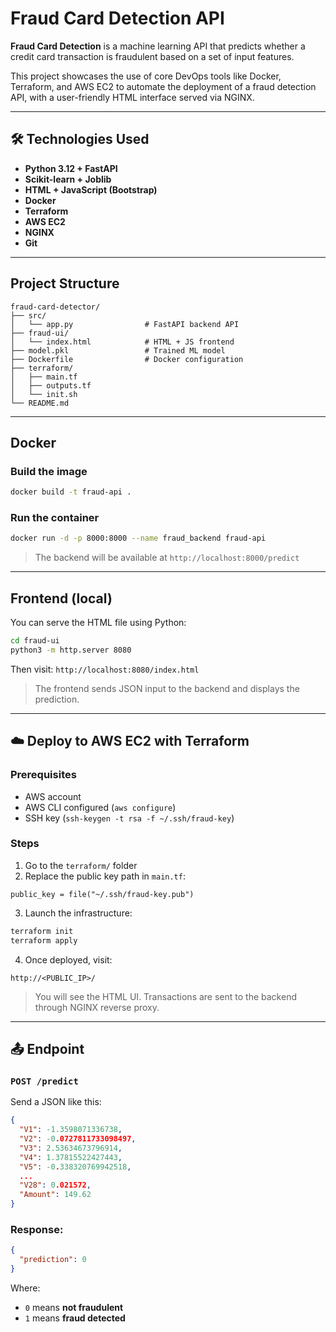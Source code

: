 # Fraud Card Detection API

**Fraud Card Detection** is a machine learning API that predicts whether a credit card transaction is fraudulent based on a set of input features.

This project showcases the use of core DevOps tools like Docker, Terraform, and AWS EC2 to automate the deployment of a fraud detection API, with a user-friendly HTML interface served via NGINX.

---

## 🛠 Technologies Used

- **Python 3.12 + FastAPI**
- **Scikit-learn + Joblib**
- **HTML + JavaScript (Bootstrap)**
- **Docker**
- **Terraform**
- **AWS EC2**
- **NGINX**
- **Git**

---

##  Project Structure

```
fraud-card-detector/
├── src/
│   └── app.py                # FastAPI backend API
├── fraud-ui/
│   └── index.html            # HTML + JS frontend
├── model.pkl                 # Trained ML model
├── Dockerfile                # Docker configuration
├── terraform/
│   ├── main.tf
│   ├── outputs.tf
│   └── init.sh
└── README.md
```

---

##  Docker

### Build the image

```bash
docker build -t fraud-api .
```

### Run the container

```bash
docker run -d -p 8000:8000 --name fraud_backend fraud-api
```

> The backend will be available at `http://localhost:8000/predict`

---

##  Frontend (local)

You can serve the HTML file using Python:

```bash
cd fraud-ui
python3 -m http.server 8080
```

Then visit: `http://localhost:8080/index.html`

> The frontend sends JSON input to the backend and displays the prediction.

---

## ☁️ Deploy to AWS EC2 with Terraform

### Prerequisites

- AWS account
- AWS CLI configured (`aws configure`)
- SSH key (`ssh-keygen -t rsa -f ~/.ssh/fraud-key`)

### Steps

1. Go to the `terraform/` folder
2. Replace the public key path in `main.tf`:

```hcl
public_key = file("~/.ssh/fraud-key.pub")
```

3. Launch the infrastructure:

```bash
terraform init
terraform apply
```

4. Once deployed, visit:

```
http://<PUBLIC_IP>/
```

> You will see the HTML UI. Transactions are sent to the backend through NGINX reverse proxy.

---

## 📤 Endpoint

### `POST /predict`

Send a JSON like this:

```json
{
  "V1": -1.3598071336738,
  "V2": -0.0727811733098497,
  "V3": 2.53634673796914,
  "V4": 1.37815522427443,
  "V5": -0.338320769942518,
  ...
  "V28": 0.021572,
  "Amount": 149.62
}
```

### Response:

```json
{
  "prediction": 0
}
```

Where:
- `0` means **not fraudulent**
- `1` means **fraud detected**
